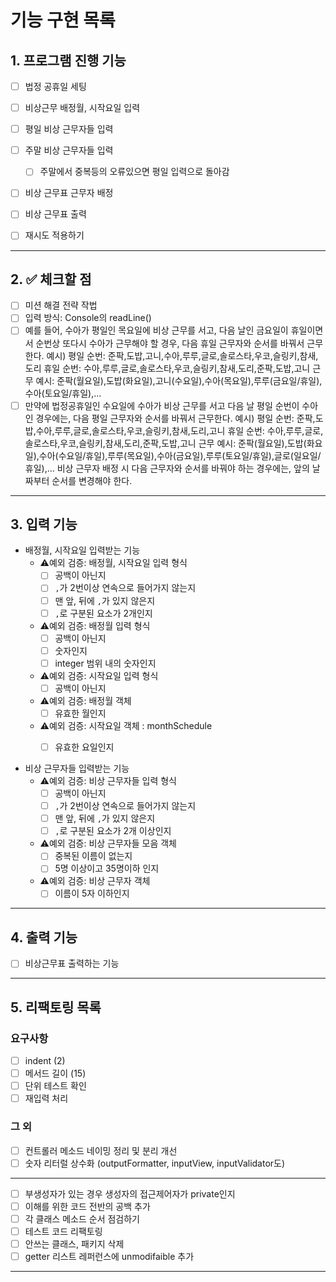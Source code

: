 # 기능 구현 목록

## 1. 프로그램 진행 기능

- [ ] 법정 공휴일 세팅
- [ ] 비상근무 배정월, 시작요일 입력
- [ ] 평일 비상 근무자들 입력 
- [ ] 주말 비상 근무자들 입력 
  - [ ] 주말에서 중복등의 오류있으면 평일 입력으로 돌아감
- [ ] 비상 근무표 근무자 배정
- [ ] 비상 근무표 출력
- [ ] 재시도 적용하기
 

---

## 2. ✅ 체크할 점
- [ ] 미션 해결 전략 작법
- [ ] 입력 방식: Console의 readLine()
- [ ] 예를 들어, 수아가 평일인 목요일에 비상 근무를 서고, 다음 날인 금요일이 휴일이면서 순번상 또다시 수아가 근무해야 할 경우,
  다음 휴일 근무자와 순서를 바꿔서 근무한다.
  예시)
  평일 순번: 준팍,도밥,고니,수아,루루,글로,솔로스타,우코,슬링키,참새,도리
  휴일 순번: 수아,루루,글로,솔로스타,우코,슬링키,참새,도리,준팍,도밥,고니
  근무 예시: 준팍(월요일),도밥(화요일),고니(수요일),수아(목요일),루루(금요일/휴일),수아(토요일/휴일),...
- [ ]  만약에 법정공휴일인 수요일에 수아가 비상 근무를 서고 다음 날 평일 순번이 수아인 경우에는,
  다음 평일 근무자와 순서를 바꿔서 근무한다.
  예시)
  평일 순번: 준팍,도밥,수아,루루,글로,솔로스타,우코,슬링키,참새,도리,고니
  휴일 순번: 수아,루루,글로,솔로스타,우코,슬링키,참새,도리,준팍,도밥,고니
  근무 예시: 준팍(월요일),도밥(화요일),수아(수요일/휴일),루루(목요일),수아(금요일),루루(토요일/휴일),글로(일요일/휴일),...
  비상 근무자 배정 시 다음 근무자와 순서를 바꿔야 하는 경우에는, 앞의 날짜부터 순서를 변경해야 한다.

---


## 3. 입력 기능

- 배정월, 시작요일 입력받는 기능
  - ⚠️예외 검증: 배정월, 시작요일 입력 형식
    - [ ] 공백이 아닌지
    - [ ] `,`가 2번이상 연속으로 들어가지 않는지
    - [ ] 맨 앞, 뒤에 `,`가 있지 않은지
    - [ ] `,`로 구분된 요소가 2개인지

  - ⚠️예외 검증: 배정월 입력 형식
    - [ ] 공백이 아닌지
    - [ ] 숫자인지
    - [ ] integer 범위 내의 숫자인지
  
  - ⚠️예외 검증: 시작요일 입력 형식
    - [ ] 공백이 아닌지 

  - ⚠️예외 검증: 배정월 객체  
    - [ ] 유효한 월인지
  
  - ⚠️예외 검증: 시작요일 객체 : monthSchedule  
    - [ ] 유효한 요일인지


- 비상 근무자들 입력받는 기능
  - ⚠️예외 검증: 비상 근무자들 입력 형식
    - [ ] 공백이 아닌지
    - [ ] `,`가 2번이상 연속으로 들어가지 않는지
    - [ ] 맨 앞, 뒤에 `,`가 있지 않은지
    - [ ] `,`로 구분된 요소가 2개 이상인지

  - ⚠️예외 검증: 비상 근무자들 모음 객체   
    - [ ] 중복된 이름이 없는지
    - [ ] 5명 이상이고 35명이하 인지
    
  - ⚠️예외 검증: 비상 근무자 객체   
    - [ ] 이름이 5자 이하인지
 
---

## 4. 출력 기능
- [ ] 비상근무표 출력하는 기능

---



## 5. 리팩토링 목록
### 요구사항
- [ ] indent (2)
- [ ] 메서드 길이 (15)
- [ ] 단위 테스트 확인
- [ ] 재입력 처리 
### 그 외
- [ ] 컨트롤러 메소드 네이밍 정리 및 분리 개선
- [ ] 숫자 리터럴 상수화 (outputFormatter, inputView, inputValidator도)
---
- [ ] 부생성자가 있는 경우 생성자의 접근제어자가 private인지
- [ ] 이해를 위한 코드 전반의 공백 추가
- [ ] 각 클래스 메소드 순서 점검하기
- [ ] 테스트 코드 리팩토링
- [ ] 안쓰는 클래스, 패키지 삭제
- [ ] getter 리스트 레퍼런스에 unmodifaible 추가
---- 